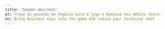```yaml
---
title: 'header-dev:text'
pt: Traga as pessoas de negócio para o jogo e diminua seu débito técnico
en: Bring Business Guys into the game and reduce your technical debt
---
```


